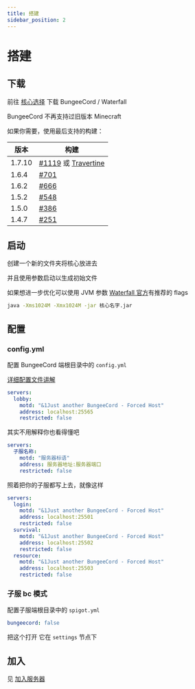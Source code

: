 ```yaml
---
title: 搭建
sidebar_position: 2
---
```


# 搭建

## 下载

前往 [核心选择](/docs-java/process/cross-server/server-core-choose.md) 下载 BungeeCord / Waterfall

BungeeCord 不再支持过旧版本 Minecraft

如果你需要，使用最后支持的构建：

| 版本    | 构建 |
| ------ | ---- |
| 1.7.10 | [#1119](https://ci.md-5.net/job/BungeeCord/1119) 或 [Travertine](../../server-core-choose.md#核心选择) |
| 1.6.4  | [#701](https://ci.md-5.net/job/BungeeCord/701) |
| 1.6.2  | [#666](https://ci.md-5.net/job/BungeeCord/666) |
| 1.5.2  | [#548](https://ci.md-5.net/job/BungeeCord/548) |
| 1.5.0  | [#386](https://ci.md-5.net/job/BungeeCord/386) |
| 1.4.7  | [#251](https://ci.md-5.net/job/BungeeCord/251) |

## 启动

创建一个新的文件夹将核心放进去

并且使用参数启动以生成初始文件

如果想进一步优化可以使用 JVM 参数 [Waterfall 官方](https://docs.papermc.io/waterfall/getting-started#running-the-proxy)有推荐的 flags

```bash
java -Xms1024M -Xmx1024M -jar 核心名字.jar
```

## 配置

### config.yml

配置 BungeeCord 端根目录中的 `config.yml`

[详细配置文件讲解](config.yml.md)

```yaml
servers:
  lobby:
    motd: "&1Just another BungeeCord - Forced Host"
    address: localhost:25565
    restricted: false
```

其实不用解释你也看得懂吧

```yaml
servers:
  子服名称:
    motd: "服务器标语"
    address: 服务器地址:服务器端口
    restricted: false
```

照着把你的子服都写上去，就像这样

```yaml
servers:
  login:
    motd: "&1Just another BungeeCord - Forced Host"
    address: localhost:25501
    restricted: false
  survival:
    motd: "&1Just another BungeeCord - Forced Host"
    address: localhost:25502
    restricted: false
  resource:
    motd: "&1Just another BungeeCord - Forced Host"
    address: localhost:25503
    restricted: false
```

### 子服 bc 模式

配置子服端根目录中的 `spigot.yml`

```yaml
bungeecord: false
```

把这个打开 它在 `settings` 节点下

## 加入

见 [加入服务器](/docs-java/process/cross-server/join-server.md)
